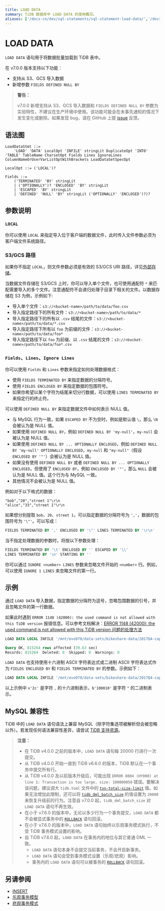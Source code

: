 ```yaml
---
title: LOAD DATA
summary: TiDB 数据库中 LOAD DATA 的使用概况。
aliases: ['/docs-cn/dev/sql-statements/sql-statement-load-data/','/docs-cn/dev/reference/sql/statements/load-data/','/zh/tidb/dev/sql-statement-operate-load-data-job','/zh/tidb/dev/sql-statement-show-load-data']
---
```


# LOAD DATA

`LOAD DATA` 语句用于将数据批量加载到 TiDB 表中。

在 v7.0.0 版本支持以下功能：

- 支持从 S3、GCS 导入数据
- 新增参数 `FIELDS DEFINED NULL BY`

> **警告：**
>
> v7.0.0 新增支持从 S3、GCS 导入数据和 `FIELDS DEFINED NULL BY` 参数为实验特性，不建议在生产环境中使用。该功能可能会在未事先通知的情况下发生变化或删除。如果发现 bug，请在 GitHub 上提 [issue](https://github.com/pingcap/tidb/issues) 反馈。

## 语法图

```ebnf+diagram
LoadDataStmt ::=
    'LOAD' 'DATA' LocalOpt 'INFILE' stringLit DuplicateOpt 'INTO' 'TABLE' TableName CharsetOpt Fields Lines IgnoreLines ColumnNameOrUserVarListOptWithBrackets LoadDataSetSpecOpt

LocalOpt ::= ('LOCAL')?

Fields ::=
    ('TERMINATED' 'BY' stringLit
    | ('OPTIONALLY')? 'ENCLOSED' 'BY' stringLit
    | 'ESCAPED' 'BY' stringLit
    | 'DEFINED' 'NULL' 'BY' stringLit ('OPTIONALLY' 'ENCLOSED')?)?
```

## 参数说明

### `LOCAL`

你可以使用 `LOCAL` 来指定导入位于客户端的数据文件，此时传入文件参数必须为客户端文件系统路径。

### S3/GCS 路径

如果你不指定 `LOCAL`，则文件参数必须是有效的 S3/GCS URI 路径，详见[外部存储](/br/backup-and-restore-storages.md)。

当数据文件存储在 S3/GCS 上时，你可以导入单个文件，也可使用通配符 `*` 来匹配需要导入的多个文件。注意通配符不会递归处理子目录下相关的文件。以数据存储在 S3 为例，示例如下:

- 导入单个文件：`s3://<bucket-name>/path/to/data/foo.csv`
- 导入指定路径下的所有文件：`s3://<bucket-name>/path/to/data/*`
- 导入指定路径下的所有以 `.csv` 结尾的文件：`s3://<bucket-name>/path/to/data/*.csv`
- 导入指定路径下所有以 `foo` 为前缀的文件：`s3://<bucket-name>/path/to/data/foo*`
- 导入指定路径下以 `foo` 为前缀、以 `.csv` 结尾的文件：`s3://<bucket-name>/path/to/data/foo*.csv`

### `Fields`、`Lines`、`Ignore Lines`

你可以使用 `Fields` 和 `Lines` 参数来指定如何处理数据格式：

- 使用 `FIELDS TERMINATED BY` 来指定数据的分隔符号。
- 使用 `FIELDS ENCLOSED BY` 来指定数据的包围符号。
- 如果你希望以某个字符为结尾来切分行数据，可以使用 `LINES TERMINATED BY` 来指定行的终止符。

可以使用 `DEFINED NULL BY` 来指定数据文件中如何表示 NULL 值。

- 与 MySQL 行为一致，如果 `ESCAPED BY` 不为空时，例如是默认值 `\`，那么 `\N` 会被认为是 NULL 值。
- 如果使用 `DEFINED NULL BY`，例如 `DEFINED NULL BY 'my-null'`，`my-null` 会被认为是 NULL 值。
- 如果使用 `DEFINED NULL BY ... OPTIONALLY ENCLOSED`，例如 `DEFINED NULL BY 'my-null' OPTIONALLY ENCLOSED`，`my-null` 和 `"my-null"`（假设 `ENCLOSED BY '"'`）会被认为是 NULL 值。
- 如果没有使用 `DEFINED NULL BY` 或者 `DEFINED NULL BY ... OPTIONALLY ENCLOSED`，但使用了 `ENCLOSED BY`，例如 `ENCLOSED BY '"'`，那么 `NULL` 会被认为是 NULL 值。这个行为与 MySQL 一致。
- 其他情况不会被认为是 NULL 值。

例如对于以下格式的数据：

```
"bob","20","street 1"\r\n
"alice","33","street 1"\r\n
```

如果想分别提取 `bob`、`20`、`street 1`，可以指定数据的分隔符号为 `','`，数据的包围符号为 `'\"'`。可以写成：

```sql
FIELDS TERMINATED BY ',' ENCLOSED BY '\"' LINES TERMINATED BY '\r\n'
```

当不指定处理数据的参数时，将按以下参数处理：

```sql
FIELDS TERMINATED BY '\t' ENCLOSED BY '' ESCAPED BY '\\'
LINES TERMINATED BY '\n' STARTING BY ''
```

你可以通过 `IGNORE <number> LINES` 参数来忽略文件开始的 `<number>` 行。例如，可以使用 `IGNORE 1 LINES` 来忽略文件的第一行。

## 示例

通过 `LOAD DATA` 导入数据，指定数据的分隔符为逗号，忽略包围数据的引号，并且忽略文件的第一行数据。

如果此时遇到 `ERROR 1148 (42000): the used command is not allowed with this TiDB version` 报错信息。可以参考文档解决：[ERROR 1148 (42000): the used command is not allowed with this TiDB version 问题的处理方法](/error-codes.md#mysql-原生报错汇总)

```sql
LOAD DATA LOCAL INFILE '/mnt/evo970/data-sets/bikeshare-data/2017Q4-capitalbikeshare-tripdata.csv' INTO TABLE trips FIELDS TERMINATED BY ',' ENCLOSED BY '\"' LINES TERMINATED BY '\r\n' IGNORE 1 LINES (duration, start_date, end_date, start_station_number, start_station, end_station_number, end_station, bike_number, member_type);
```

```sql
Query OK, 815264 rows affected (39.63 sec)
Records: 815264  Deleted: 0  Skipped: 0  Warnings: 0
```

`LOAD DATA` 也支持使用十六进制 ASCII 字符表达式或二进制 ASCII 字符表达式作为 `FIELDS ENCLOSED BY` 和 `FIELDS TERMINATED BY` 的参数。示例如下：

```sql
LOAD DATA LOCAL INFILE '/mnt/evo970/data-sets/bikeshare-data/2017Q4-capitalbikeshare-tripdata.csv' INTO TABLE trips FIELDS TERMINATED BY x'2c' ENCLOSED BY b'100010' LINES TERMINATED BY '\r\n' IGNORE 1 LINES (duration, start_date, end_date, start_station_number, start_station, end_station_number, end_station, bike_number, member_type);
```

以上示例中 `x'2c'` 是字符 `,` 的十六进制表示，`b'100010'` 是字符 `"` 的二进制表示。

## MySQL 兼容性

TiDB 中的 `LOAD DATA` 语句语法上兼容 MySQL（除字符集选项被解析但会被忽略以外）。若发现任何语法兼容性差异，请尝试 [TiDB 支持资源](/support.md)。

> **注意：**
>
> - 在 TiDB v4.0.0 之前的版本中，`LOAD DATA` 语句每 20000 行进行一次提交。
> - 从 TiDB v4.0.0 开始一直到 TiDB v6.6.0 的版本，TiDB 默认在一个事务中提交所有行。
> - 从 TiDB v4.0.0 及以前版本升级后，可能出现 `ERROR 8004 (HY000) at line 1: Transaction is too large, size: 100000058` 错误。要解决该问题，建议调大 `tidb.toml` 文件中的 [`txn-total-size-limit`](/tidb-configuration-file.md#txn-total-size-limit) 值。如果无法增加此限制，还可以将 [`tidb_dml_batch_size`](/system-variables.md#tidb_dml_batch_size) 的值设置为 `20000` 来恢复升级前的行为。注意自 v7.0.0 起，`tidb_dml_batch_size` 对 `LOAD DATA` 语句不再生效。
> - 在小于 v7.6.0 的版本中，无论以多少行为一个事务提交，`LOAD DATA` 都不会被显式事务中的 [`ROLLBACK`](/sql-statements/sql-statement-rollback.md) 语句回滚。
> - 在小于 v7.6.0 的版本中，`LOAD DATA` 语句始终以乐观事务模式执行，不受 TiDB 事务模式设置的影响。
> - 自 TiDB v7.6.0 起，`LOAD DATA` 在事务内的地位与其它普通 DML 一致。
>   - `LOAD DATA` 语句本身不会提交当前事务，不会开启新事务。
>   - `LOAD DATA` 语句会受到事务模式设置（乐观/悲观）影响。
>   - 事务内的 `LOAD DATA` 语句可以被事务的 [`ROLLBACK`](/sql-statements/sql-statement-rollback.md) 语句回滚。

## 另请参阅

* [INSERT](/sql-statements/sql-statement-insert.md)
* [乐观事务模型](/optimistic-transaction.md)
* [悲观事务模式](/pessimistic-transaction.md)
